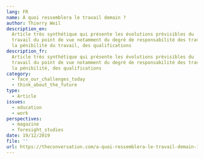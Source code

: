 ```yaml
---
lang: FR
name: À quoi ressemblera le travail demain ?
author: Thierry Weil
description_en:
  Article très synthétique qui présente les évolutions prévisibles du
  travail du point de vue notamment du degré de responsabilité des travailleurs, de
  la pénibilité du travail, des qualifications
description_fr:
  Article très synthétique qui présente les évolutions prévisibles du
  travail du point de vue notamment du degré de responsabilité des travailleurs, de
  la pénibilité, des qualifications
category:
  - face_our_challenges_today
  - think_about_the_future
type:
  - Article
issues:
  - education
  - work
perspectives:
  - magazine
  - foresight_studies
date: 19/12/2019
file: ''
url: https://theconversation.com/a-quoi-ressemblera-le-travail-demain-128791
---
```


